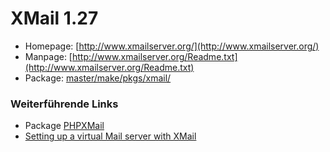 # XMail 1.27
 - Homepage: [http://www.xmailserver.org/](http://www.xmailserver.org/)
 - Manpage: [http://www.xmailserver.org/Readme.txt](http://www.xmailserver.org/Readme.txt)
 - Package: [master/make/pkgs/xmail/](https://github.com/Freetz-NG/freetz-ng/tree/master/make/pkgs/xmail/)

### Weiterführende Links

-   Package [PHPXMail](phpxmail.md)
-   [Setting up a virtual Mail server with
    XMail](http://smartpost.sourceforge.net/virtual_mail_server_with_xmail.htm)

